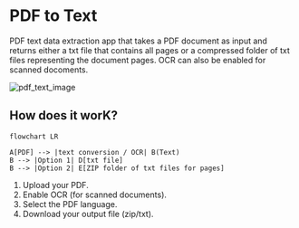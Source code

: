 # PDF to Text

PDF text data extraction app that takes a PDF document as input and returns either a txt file that contains all pages or a compressed folder of txt files representing the document pages. OCR can also be enabled for scanned docoments.


![pdf_text_image]()




## How does it worK?

```mermaid
flowchart LR

A[PDF] --> |text conversion / OCR| B(Text)
B --> |Option 1| D[txt file]
B --> |Option 2| E[ZIP folder of txt files for pages]

```
1. Upload your PDF.
2. Enable OCR (for scanned documents).
3. Select the PDF language.
4. Download your output file (zip/txt).



